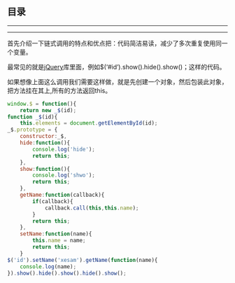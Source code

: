 ## 目录
---
---

首先介绍一下链式调用的特点和优点把：代码简洁易读，减少了多次重复使用同一个变量。

最常见的就是[jQuery](http://lib.csdn.net/base/jquery)库里面，例如$(‘#id’).show().hide().show()；这样的代码。 

如果想像上面这么调用我们需要这样做，就是先创建一个对象，然后包装此对象，把方法挂在其上,所有的方法返回this。

```js
window.$ = function(){
    return new _$(id);
function _$(id){
    this.elements = document.getElementById(id);
_$.prototype = {
    constructor:_$,
    hide:function(){
        console.log('hide');
        return this;
    },
    show:function(){
        console.log('shwo');
        return this;
    },
    getName:function(callback){
        if(callback){
            callback.call(this,this.name);
        }
        return this;
    },
    setName:function(name){
        this.name = name;
        return this;
    }
$('id').setName('xesam').getName(function(name){
    console.log(name);
}).show().hide().show().hide().show();
```

